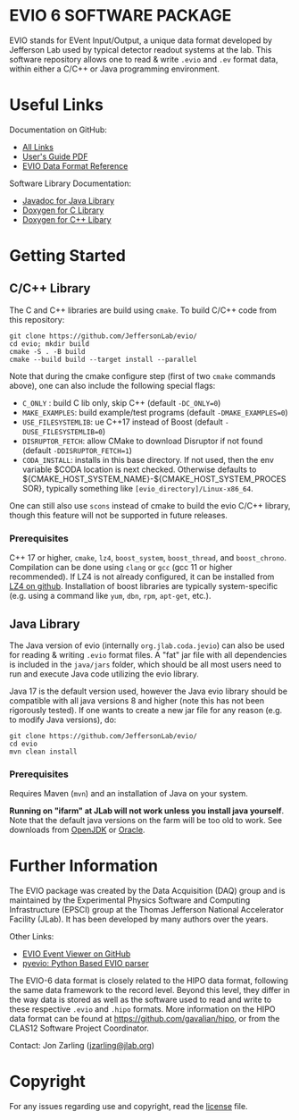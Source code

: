 # **EVIO 6 SOFTWARE PACKAGE**

EVIO stands for EVent Input/Output, a unique data format developed by Jefferson Lab used by typical detector readout systems at the lab. This software repository allows one to read & write `.evio` and `.ev` format data, within either a C/C++ or Java programming environment.

# **Useful Links**

Documentation on GitHub:

* [All Links](https://jeffersonlab.github.io/evio)
* [User's Guide PDF](https://jeffersonlab.github.io/evio/doc-6.0/users_guide/evio_Users_Guide.pdf)
* [EVIO Data Format Reference](https://jeffersonlab.github.io/evio/doc-6.0/format_guide/evio_Formats.pdf)

Software Library Documentation:

* [Javadoc for Java Library](https://jeffersonlab.github.io/evio/doc-6.0/javadoc/index.html)
* [Doxygen for C Library](https://jeffersonlab.github.io/evio/doc-6.0/doxygen/C/html/index.html)
* [Doxygen for C++ Libary](https://jeffersonlab.github.io/evio/doc-6.0/doxygen/CC/html/index.html)

# **Getting Started**

## **C/C++ Library**

The C and C++ libraries are build using `cmake`. To build C/C++ code from this repository:

    git clone https://github.com/JeffersonLab/evio/
    cd evio; mkdir build
    cmake -S . -B build
    cmake --build build --target install --parallel

Note that during the cmake configure step (first of two `cmake` commands above), one can also include the following special flags:

* `C_ONLY` : build C lib only, skip C++ (default `-DC_ONLY=0`)
* `MAKE_EXAMPLES`: build example/test programs (default `-DMAKE_EXAMPLES=0`)
* `USE_FILESYSTEMLIB`: ue C++17 <filesystem> instead of Boost (default `-DUSE_FILESYSTEMLIB=0`)
* `DISRUPTOR_FETCH`: allow CMake to download Disruptor if not found (default `-DDISRUPTOR_FETCH=1`)
* `CODA_INSTALL`: installs in this base directory. If not used,
then the env variable $CODA location is next checked. Otherwise defaults to \${CMAKE_HOST_SYSTEM_NAME}-\${CMAKE_HOST_SYSTEM_PROCESSOR}, typically something like `[evio_directory]/Linux-x86_64`.

One can still also use `scons` instead of cmake to build the evio C/C++ library, though this feature
will not be supported in future releases.

### Prerequisites

C++ 17 or higher, `cmake`, `lz4`, `boost_system`, `boost_thread`, and `boost_chrono`. Compilation can 
be done using `clang` or `gcc` (gcc 11 or higher recommended). If LZ4 is not
already configured, it can be installed from [LZ4 on github](https://github.com/lz4/lz4). Installation of boost
libraries are typically system-specific (e.g. using a command like `yum`, `dbn`, `rpm`, `apt-get`, etc.). 

## **Java Library**

The Java version of evio (internally `org.jlab.coda.jevio`) can also be used for reading & writing
`.evio` format files. A "fat" jar file with all dependencies is included in the `java/jars` folder,
which should be all most users need to run and execute Java code utilizing the evio library.

Java 17 is the default version used, however the Java evio library should be compatible with all
java versions 8 and higher (note this has not been rigorously tested). If one wants to create a 
new jar file for any reason (e.g. to modify Java versions), do:

    git clone https://github.com/JeffersonLab/evio/
    cd evio
    mvn clean install

### Prerequisites

Requires Maven (`mvn`) and an installation of Java on your system. 

**Running on "ifarm" at JLab will not work unless you install java yourself**. Note that the default java versions on the farm will be too old to 
work. See downloads from [OpenJDK](https://openjdk.org/install/) or [Oracle](https://www.oracle.com/java/technologies/javase/jdk17-archive-downloads.html).


# **Further Information**


The EVIO package was created by the Data Acquisition (DAQ) group and is maintained by the Experimental Physics Software and Computing Infrastructure (EPSCI) group at the Thomas Jefferson National Accelerator Facility (JLab). It has been developed by many authors over the years.


Other Links:
* [EVIO Event Viewer on GitHub](https://github.com/JeffersonLab/JEventViewer)
* [pyevio: Python Based EVIO parser](https://github.com/JeffersonLab/pyevio)


The EVIO-6 data format is closely related to the HIPO data format, following the same data
framework to the record level. Beyond this level, they differ in the way data is stored as
well as the software used to read and write to these respective `.evio` and `.hipo` formats.
More information on the HIPO data format can be found at https://github.com/gavalian/hipo,
or from the CLAS12 Software Project Coordinator.

Contact: Jon Zarling (jzarling@jlab.org)

# **Copyright**

For any issues regarding use and copyright, read the [license](LICENSE.txt) file.
